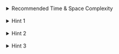 <br>
<details class="hint-accordion">  
    <summary>Recommended Time & Space Complexity</summary>
    <p>
    You should aim for a solution with <code>O(n * t)</code> time and <code>O(t)</code> space, where <code>n</code> is the number of coins and <code>t</code> is the given amount.
    </p>
</details>

<br>
<details class="hint-accordion">  
    <summary>Hint 1</summary>
    <p>
    Think of this problem in terms of recursion and try to visualize the decision tree, as there are multiple choices at each step. We start with the given amount. At each step of recursion, we have <code>n</code> coins and branch into paths using coins that are less than or equal to the current amount. Can you express this in terms of a recurrence relation? Also, try to determine the base condition to stop the recursion.
    </p>
</details>

<br>
<details class="hint-accordion">  
    <summary>Hint 2</summary>
    <p>
    If the amount is <code>0</code>, we return <code>0</code> coins. The recurrence relation can be expressed as <code>min(1 + dfs(amount - coins[i]))</code>, where we return the minimum coins among all paths. This results in an <code>O(n ^ t)</code> solution, where <code>n</code> is the number of coins and <code>t</code> is the total amount. Can you think of a better approach? Perhaps consider the repeated work and find a way to avoid it.
    </p>
</details>

<br>
<details class="hint-accordion">  
    <summary>Hint 3</summary>
    <p>
    We can use memoization to avoid the repeated work of calculating the result for each recursive call. A hash map or an array of size <code>t</code> can be used to cache the computed values for a specific <code>amount</code>. At each recursion step, we iterate over every coin and extend only the valid paths. If a result has already been computed, we return it from the cache instead of recalculating it.
    </p>
</details>
